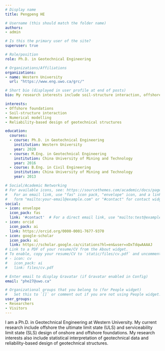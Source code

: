 ```yaml
---
# Display name
title: Pengpeng HE

# Username (this should match the folder name)
authors:
- admin

# Is this the primary user of the site?
superuser: true

# Role/position
role: Ph.D. in Geotechnical Engineering

# Organizations/Affiliations
organizations:
- name: Western University
  url: "https://www.eng.uwo.ca/grc/"

# Short bio (displayed in user profile at end of posts)
bio: My research interests include soil-structure interaction, offshore foundations and reliability-based design of geotechnical structures.

interests:
- Offshore foundations
- Soil-structure interaction
- Numerical modelling
- Reliability-based design of geotechnical structures

education:
  courses:
  - course: Ph.D. in Geotechnical Engineering
    institution: Western University
    year: 2020
  - course: M.Eng. in Geotechnical Engineering
    institution: China University of Mining and Technology
    year: 2016
  - course: B.Eng. in Civil Engineering
    institution: China University of Mining and Technology
    year: 2013

# Social/Academic Networking
# For available icons, see: https://sourcethemes.com/academic/docs/page-builder/#icons
#   For an email link, use "fas" icon pack, "envelope" icon, and a link in the
#   form "mailto:your-email@example.com" or "#contact" for contact widget.
social:
- icon: envelope
  icon_pack: fas
  link: '#contact'  # For a direct email link, use "mailto:test@example.org".
- icon: orcid
  icon_pack: ai
  link: https://orcid.org/0000-0001-7677-9370
- icon: google-scholar
  icon_pack: ai
  link: https://scholar.google.ca/citations?hl=en&user=xDxTdqwAAAAJ
# Link to a PDF of your resume/CV from the About widget.
# To enable, copy your resume/CV to `static/files/cv.pdf` and uncomment the lines below.
# - icon: cv
#   icon_pack: ai
#   link: files/cv.pdf

# Enter email to display Gravatar (if Gravatar enabled in Config)
email: "phe27@uwo.ca"

# Organizational groups that you belong to (for People widget)
#   Set this to `[]` or comment out if you are not using People widget.
user_groups:
- Researchers
- Visitors
---
```


I am a Ph.D. in Geotechnical Engineering at Western University. My current research include offshore the ultimate limit state (ULS) and serviceability limit state (SLS) design of onshore and offshore foundations. My research interests also include statistical interpretation of geotechnical data and reliability-based design of geotechnical structures.
